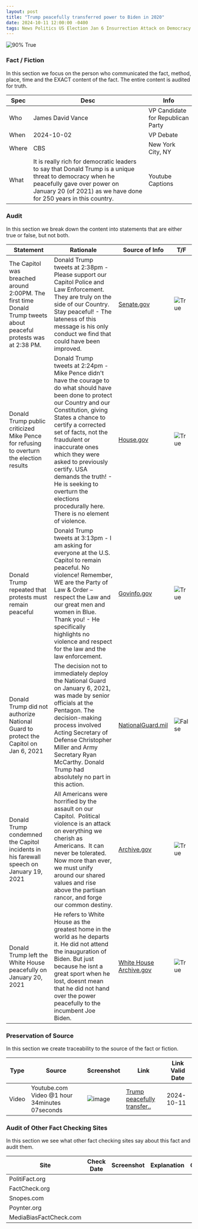 ```yaml
---
layout: post
title: "Trump peacefully transferred power to Biden in 2020"
date: 2024-10-11 12:00:00 -0400
tags: News Politics US Election Jan 6 Insurrection Attack on Democracy Capitol Riots White House Election 2020 Donald Trump Joseph Biden
---
```


![90% True](/assets/images/90.jpg)

### Fact / Fiction

In this section we focus on the person who communicated the fact, method, place, time and the EXACT content of the fact. The entire content is audited for truth.

| Spec | Desc | Info | 
| ----------- | ----------- | ----------- |
| Who | James David Vance | VP Candidate for Republican Party | 
| When | 2024-10-02 | VP Debate | 
| Where | CBS | New York City, NY | 
| What | It is really rich for democratic leaders to say that Donald Trump is a unique threat to democracy when he peacefully gave over power on January 20 (of 2021) as we have done for 250 years in this country. | Youtube Captions | 

### Audit

In this section we break down the content into statements that are either true or false, but not both.

| Statement | Rationale | Source of Info | T/F | 
| ----------- | ----------- | ----------- | ----------- |
| The Capitol was breached around 2:00PM. The first time Donald Trump tweets about peaceful protests was at 2:38 PM. | Donald Trump tweets at 2:38pm - Please support our Capitol Police and Law Enforcement. They are truly on the side of our Country. Stay peaceful! - The lateness of this message is his only conduct we find that could have been improved. | [Senate.gov](https://www.hsgac.senate.gov/wp-content/uploads/imo/media/doc/HSGAC&RulesFullReport_ExaminingU.S.CapitolAttack.pdf) | ![True](/assets/images/true.png) | 
| Donald Trump public criticized Mike Pence for refusing to overturn the election results | Donald Trump tweets at 2:24pm - Mike Pence didn't have the courage to do what should have been done to protect our Country and our Constitution, giving States a chance to certify a corrected set of facts, not the fraudulent or inaccurate ones which they were asked to previously certify. USA demands the truth! - He is seeking to overturn the elections procedurally here. There is no element of violence. | [House.gov](https://docs.house.gov/meetings/GO/GO00/20210902/114020/HMKP-117-GO00-20210902-SD005.pdf) | ![True](/assets/images/true.png) | 
| Donald Trump repeated that protests must remain peaceful | Donald Trump tweets at 3:13pm - I am asking for everyone at the U.S. Capitol to remain peaceful. No violence! Remember, WE are the Party of Law & Order – respect the Law and our great men and women in Blue. Thank you! - He specifically highlights no violence and respect for the law and the law enforcement. | [Govinfo.gov](https://www.govinfo.gov/collection/january-6th-committee-final-report?path=/gpo/January%206th%20Committee%20Final%20Report%20and%20Supporting%20Materials%20Collection/Supporting%20Materials%20-%20Web%20Resources%20Referenced%20by%20the%20Committee/%7B%22pageSize%22%3A%2250%22%2C%22offset%22%3A%220%22%7D) | ![True](/assets/images/true.png) | 
| Donald Trump did not authorize National Guard to protect the Capitol on Jan 6, 2021 | The decision not to immediately deploy the National Guard on January 6, 2021, was made by senior officials at the Pentagon. The decision-making process involved Acting Secretary of Defense Christopher Miller and Army Secretary Ryan McCarthy. Donald Trump had absolutely no part in this action. | [NationalGuard.mil](https://www.nationalguard.mil/News/Article/2466077/dod-details-national-guard-response-to-capitol-attack/) | ![False](/assets/images/false.png) | 
| Donald Trump condemned the Capitol incidents in his farewall speech on January 19, 2021 | All Americans were horrified by the assault on our Capitol.  Political violence is an attack on everything we cherish as Americans.  It can never be tolerated. Now more than ever, we must unify around our shared values and rise above the partisan rancor, and forge our common destiny. | [Archive.gov](https://trumpwhitehouse.archives.gov/farewell-address/) | ![True](/assets/images/true.png) | 
| Donald Trump left the White House peacefully on January 20, 2021 | He refers to White House as the greatest home in the world as he departs it. He did not attend the inauguration of Biden. But just because he isnt a great sport when he lost, doesnt mean that he did not hand over the power peacefully to the incumbent Joe Biden. | [White House Archive.gov](https://www.youtube.com/watch?v=DebjxDtcbzw) | ![True](/assets/images/true.png) | 

### Preservation of Source

In this section we create traceability to the source of the fact or fiction.

| Type | Source | Screenshot | Link | Link Valid Date | 
| ----------- | ----------- | ----------- | ----------- | ----------- |
| Video | Youtube.com Video @1 hour 34minutes 07seconds | ![image](/posts/images/2024-10-11-Trump-peacefully-transferred-power-to-Biden-in-2020-image.png) | [Trump peacefully transfer..](https://youtu.be/hfYMzqvlKHk?si=k39-MoVXIdcqdKIT&t=857) | 2024-10-11 | 

### Audit of Other Fact Checking Sites

In this section we see what other fact checking sites say about this fact and audit them.

| Site | Check Date | Screenshot | Explanation | Grade | 
| ----------- | ----------- | ----------- | ----------- | ----------- |
| PolitiFact.org |  |  |  |  | 
| FactCheck.org |  |  |  |  | 
| Snopes.com |  |  |  |  | 
| Poynter.org |  |  |  |  | 
| MediaBiasFactCheck.com |  |  |  |  | 

